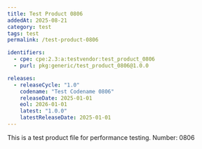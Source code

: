```yaml
---
title: Test Product 0806
addedAt: 2025-08-21
category: test
tags: test
permalink: /test-product-0806

identifiers:
  - cpe: cpe:2.3:a:testvendor:test_product_0806
  - purl: pkg:generic/test_product_0806@1.0.0

releases:
  - releaseCycle: "1.0"
    codename: "Test Codename 0806"
    releaseDate: 2025-01-01
    eol: 2026-01-01
    latest: "1.0.0"
    latestReleaseDate: 2025-01-01
---
```


This is a test product file for performance testing. Number: 0806
